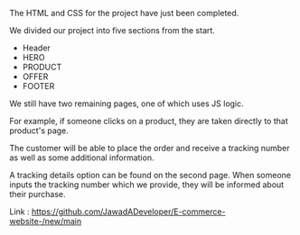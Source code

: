 The HTML and CSS for the project have just been completed.

We divided our project into five sections from the start.

 - Header
 - HERO
 - PRODUCT
 - OFFER
 - FOOTER

We still have two remaining pages, one of which uses JS logic.

For example, if someone clicks on a product, they are taken directly to that product's page.

The customer will be able to place the order and receive a tracking number as well as some additional information.

A tracking details option can be found on the second page. When someone inputs the tracking number which we provide, they will be informed about their purchase.

Link : https://github.com/JawadADeveloper/E-commerce-website-/new/main
